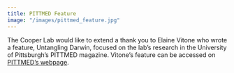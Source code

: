 ```yaml
---
title: PITTMED Feature
image: "/images/pittmed_feature.jpg"
---
```

The Cooper Lab would like to extend a thank you to Elaine Vitone who wrote a feature, Untangling Darwin, focused on the lab’s research in the University of Pittsburgh’s PITTMED magazine. Vitone’s feature can be accessed on [PITTMED’s webpage](https://www.pittmed.health.pitt.edu/story/untangling-darwin).
